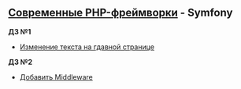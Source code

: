 ## [Современные PHP-фреймворки](#) - Symfony
**ДЗ №1** 
* [Изменение текста на гдавной странице](https://github.com/skiphog/profit-symfony/blob/master/app/Resources/views/default/index.html.twig)

**ДЗ №2**
* [Добавить Middleware](#)
